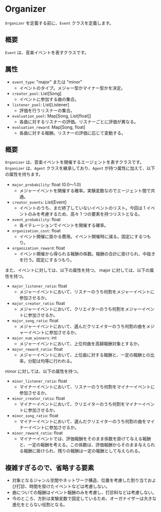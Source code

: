 # Organizer

`Organizer` を定義する前に、`Event` クラスを定義します。

## 概要
`Event` は、音楽イベントを表すクラスです。

## 属性

- `event_type`: "major" または "minor"
  - イベントのタイプ。メジャー型かマイナー型かを決定。
- `creator_pool`: List[Song]
  - イベントに参加する曲の集合。
- `listener_pool`: List[Listener]
  - 評価を行うリスナーの集合。
- `evaluation_pool`: Map[Song, List[float]]
  - 各曲に対するリスナーの評価。リスナーごとに評価が異なる。
- `evaluation_reward`: Map[Song, float]
  - 各曲に対する報酬。リスナーの評価に応じて変動する。

## 概要
`Organizer` は、音楽イベントを開催するエージェントを表すクラスです。
`Organizer` は、`Agent` クラスを継承しており、`Agent` が持つ属性に加えて、以下の属性を持ちます。

- `major_probability`: float (0.0〜1.0)
  - メジャーイベントを開催する確率。実験変数なのでエージェント間で共通。
- `creator_events`: List[Event]
  - イベントのうち、まだ終了していないイベントのリスト。今回は 1 イベントのみを考慮するため、高々 1 つの要素を持つリストとなる。
- `event_probability`: float
  - 各イテレーションでイベントを開催する確率。
- `organization_cost`: float
  - イベント開催に掛かる費用。イベント開催時に減る。固定にするつもり。
- `organization_reward`: float
  - イベント開催から得られる報酬の係数。報酬の合計に掛けられ、中抜きを行う。固定にするつもり。

また、イベントに対しては、以下の属性を持つ。
major に対しては、以下の属性を持つ。
- `major_listener_ratio`: float
  - メジャーイベントにおいて、リスナーのうち何割をメジャーイベントに参加させるか。
- `major_creator_ratio`: float
  - メジャーイベントにおいて、クリエイターのうち何割をメジャーイベントに参加させるか。
- `major_song_ratio`: float
  - メジャーイベントにおいて、選んだクリエイターのうち何割の曲をメジャーイベントに参加させるか。
- `major_num_winners`: int
  - メジャーイベントにおいて、上位何曲を高額報酬対象とするか。
- `major_reward_ratio`: float
  - メジャーイベントにおいて、上位曲に対する報酬と、一定の報酬との比率。分配は均等に行われる。

minor に対しては、以下の属性を持つ。
- `minor_listener_ratio`: float
  - マイナーイベントにおいて、リスナーのうち何割をマイナーイベントに参加させるか。
- `minor_creator_ratio`: float
  - マイナーイベントにおいて、クリエイターのうち何割をマイナーイベントに参加させるか。
- `minor_song_ratio`: float
  - マイナーイベントにおいて、選んだクリエイターのうち何割の曲をマイナーイベントに参加させるか。
- `minor_reward_ratio`: float
  - マイナーイベントでは、評価報酬をそのまま係数を掛けて与える報酬と、一定の報酬を考える。この係数は、評価報酬からそのまま与えられる報酬に掛けられ、残りの報酬は一定の報酬として与えられる。

## 複雑すぎるので、省略する要素
- 対象となるジャンル空間やネットワーク構造、位置を考慮した割り当ておよび打診、時間を掛けたイベントなどは考慮しない。
- 曲についての報酬はイベント報酬のみを考慮し、打診料などは考慮しない。
- 今のところ、方針は実験変数で固定しているため、オーガナイザーは大きな進化をとらない役割となる。